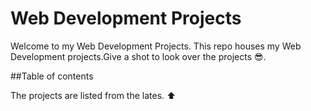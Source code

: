 # Web Development Projects

Welcome to my Web Development Projects. This repo houses my Web Development projects.Give a shot to look over the projects  :sunglasses:.

##Table of contents

The projects are listed from the lates. :arrow_up: